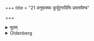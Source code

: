 +++
title = "21 अनुवाक्याः कुर्युरृगादिभिः प्रस्तावैश्च"

+++

<details><summary>मूलम्</summary>

अनुवाक्याः कुर्युरृगादिभिः प्रस्तावैश्च २१
</details>

<details><summary>Oldenberg</summary>

23. (After each section of the text) they should repeat (as a sort of index?) the beginnings of the Ricas and the Prastāvas (of the Sāmans).
</details>
